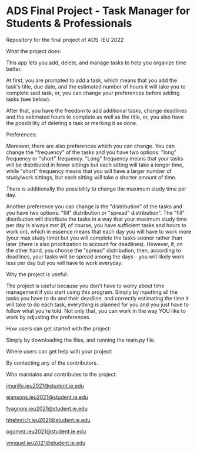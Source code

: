 # ADS Final Project - Task Manager for Students & Professionals
Repository for the final project of ADS. IEU 2022

What the project does:


This app lets you add, delete, and manage tasks to help you organize time better.

At first, you are prompted to add a task, which means that you add the task's title, due date, and the estimated number of hours it will take you to complete said task, or, you can change your preferences before adding tasks (see below).

After that, you have the freedom to add additional tasks, change deadlines and the estimated hours to complete as well as the title, or, you also have the possibility of deleting a task or marking it as done.



Preferences:


Moreover, there are also preferences which you can change. You can change the "frequency" of the tasks and you have two options: "long" frequency or "short" frequency. "Long" frequency means that your tasks will be distributed in fewer sittings but each sitting will take a longer time, while "short" frequency means that you will have a larger number of study/work sittings, but each sitting will take a shorter amount of time.

There is additionally the possibility to change the maximum study time per day.

Another preference you can change is the "distribution" of the tasks and you have two options: "fill" distribution or "spread" distribution". The "fill" distribution will distribute the tasks in a way that your maximum study time per day is always met (if, of course, you have sufficient tasks and hours to work on), which in essence means that each day you will have to work more (your max study time) but you will complete the tasks sooner rather than later (there is also prioritization to account for deadlines). However, if, on the other hand, you choose the "spread" distribution, then, according to deadlines, your tasks will be spread among the days - you will likely work less per day but you will have to work everyday. 



Why the project is useful:


The project is useful because you don't have to worry about time management if you start using this program. Simply by inputting all the tasks you have to do and their deadline, and correctly estimating the time it will take to do each task, everything is planned for you and you just have to follow what you're told. Not only that, you can work in the way YOU like to work by adjusting the preferences.



How users can get started with the project:


Simply by downloading the files, and running the main.py file.



Where users can get help with your project:


By contacting any of the contributors.




Who maintains and contributes to the project:


jmurillo.ieu2021@student.ie.edu

ejansons.ieu2021@student.ie.edu

fvagnoni.ieu2021@student.ie.edu

hhelmrich.ieu2021@student.ie.edu

pgomez.ieu2021@student.ie.edu

vmiguel.ieu2021@student.ie.edu

